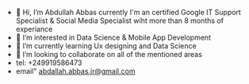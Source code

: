 - 👋 Hi, I’m Abdullah Abbas currently I'm an certified Google IT Support Specialist & Social Media Specialist wiht more than 8 months of experiance
- 👀 I’m interested in Data Science & Mobile App Development
- 🌱 I’m currently learning Ux designing and Data Science
- 💞️ I’m looking to collaborate on all of the mentioned areas
- tel: +249919586473 
- email" abdallah.abbas.jr@gmail.com
